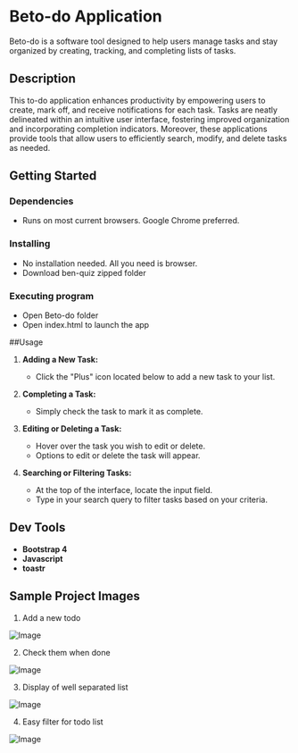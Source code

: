 # Beto-do Application

Beto-do is a software tool designed to help users manage tasks and stay organized by creating, tracking, and completing lists of tasks.

## Description

This to-do application enhances productivity by empowering users to create, mark off, and receive notifications for each task. Tasks are neatly delineated within an intuitive user interface, fostering improved organization and incorporating completion indicators. Moreover, these applications provide tools that allow users to efficiently search, modify, and delete tasks as needed.

## Getting Started

### Dependencies

* Runs on most current browsers. Google Chrome preferred.

### Installing

* No installation needed. All you need is browser.
* Download ben-quiz zipped folder

### Executing program

* Open Beto-do folder
* Open index.html to launch the app

##Usage

1. **Adding a New Task:**
   - Click the "Plus" icon located below to add a new task to your list.

2. **Completing a Task:**
   - Simply check the task to mark it as complete.

3. **Editing or Deleting a Task:**
   - Hover over the task you wish to edit or delete.
   - Options to edit or delete the task will appear.

4. **Searching or Filtering Tasks:**
   - At the top of the interface, locate the input field.
   - Type in your search query to filter tasks based on your criteria.

## Dev Tools
* **Bootstrap 4**
* **Javascript**
* **toastr** 

## Sample Project Images
1. Add a new todo
   
![Image](https://github.com/user-attachments/assets/fff13fb9-2304-4f05-a879-08fe15fd3aff)

2. Check them when done

![Image](https://github.com/user-attachments/assets/a6d7451a-85c0-411b-8ff1-b5b6c5e616d7)

3. Display of well separated list 

![Image](https://github.com/user-attachments/assets/1e9fb6bd-b15d-4d37-a822-3ea057665cfd)


4. Easy filter for todo list

![Image](https://github.com/user-attachments/assets/b875f2e3-62ce-43e4-bd51-002027a54474)







